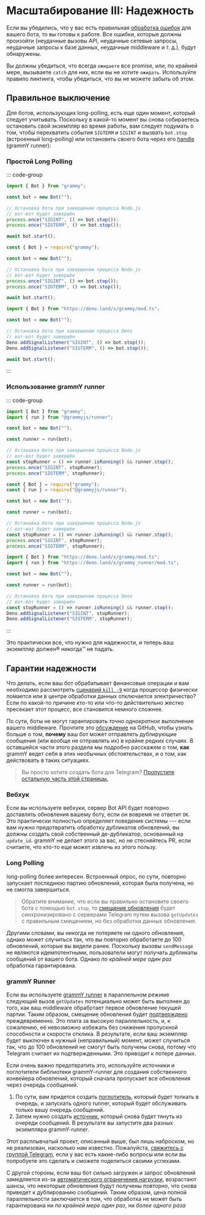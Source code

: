 # Масштабирование III: Надежность

Если вы убедились, что у вас есть правильная [обработка ошибок](../guide/errors) для вашего бота, то вы готовы к работе.
Все ошибки, которые должны произойти (неудачные вызовы API, неудачные сетевые запросы, неудачные запросы к базе данных, неудачные middleware и т. д.), будут обнаружены.

Вы должны убедиться, что всегда `ожидаете` все promise, или, по крайней мере, вызываете `catch` для них, если вы не хотите `ожидать`.
Используйте правило линтинга, чтобы убедиться, что вы не можете забыть об этом.

## Правильное выключение

Для ботов, использующих long-polling, есть еще один момент, который следует учитывать.
Поскольку в какой-то момент вы снова собираетесь остановить свой экземпляр во время работы, вам следует подумать о том, чтобы перехватить события `SIGTERM` и `SIGINT` и вызвать `bot.stop` (встроенный long-polling) или остановить своего бота через его [handle](/ref/runner/runnerhandle#stop) (grammY runner):

### Простой Long Polling

::: code-group

```ts [TypeScript]
import { Bot } from "grammy";

const bot = new Bot("");

// Остановка бота при завершении процесса Node.js
// вот-вот будет завершён
process.once("SIGINT", () => bot.stop());
process.once("SIGTERM", () => bot.stop());

await bot.start();
```

```js [JavaScript]
const { Bot } = require("grammy");

const bot = new Bot("");

// Остановка бота при завершении процесса Node.js
// вот-вот будет завершён
process.once("SIGINT", () => bot.stop());
process.once("SIGTERM", () => bot.stop());

await bot.start();
```

```ts [Deno]
import { Bot } from "https://deno.land/x/grammy/mod.ts";

const bot = new Bot("");

// Остановка бота при завершении процесса Deno
// вот-вот будет завершён
Deno.addSignalListener("SIGINT", () => bot.stop());
Deno.addSignalListener("SIGTERM", () => bot.stop());

await bot.start();
```

:::

### Использование grammY runner

::: code-group

```ts [TypeScript]
import { Bot } from "grammy";
import { run } from "@grammyjs/runner";

const bot = new Bot("");

const runner = run(bot);

// Остановка бота при завершении процесса Node.js
// вот-вот будет завершён
const stopRunner = () => runner.isRunning() && runner.stop();
process.once("SIGINT", stopRunner);
process.once("SIGTERM", stopRunner);
```

```js [JavaScript]
const { Bot } = require("grammy");
const { run } = require("@grammyjs/runner");

const bot = new Bot("");

const runner = run(bot);

// Остановка бота при завершении процесса Node.js
// вот-вот будет завершён
const stopRunner = () => runner.isRunning() && runner.stop();
process.once("SIGINT", stopRunner);
process.once("SIGTERM", stopRunner);
```

```ts [Deno]
import { Bot } from "https://deno.land/x/grammy/mod.ts";
import { run } from "https://deno.land/x/grammy_runner/mod.ts";

const bot = new Bot("");

const runner = run(bot);

// Остановка бота при завершении процесса Deno
// вот-вот будет завершён
const stopRunner = () => runner.isRunning() && runner.stop();
Deno.addSignalListener("SIGINT", stopRunner);
Deno.addSignalListener("SIGTERM", stopRunner);
```

:::

Это практически все, что нужно для надежности, и теперь ваш экземпляр должен:registered: никогда:tm: не падать.

## Гарантии надежности

Что делать, если ваш бот обрабатывает финансовые операции и вам необходимо рассмотреть [сценарий `kill -9`](https://stackoverflow.com/questions/43724467/what-is-the-difference-between-kill-and-kill-9) когда процессор физически ломается или в центре обработки данных отключается электричество?
Если по какой-то причине кто-то или что-то действительно жестко пресекает этот процесс, все становится немного сложнее.

По сути, боты не могут гарантировать _точно однократное_ выполнение вашего middleware.
Прочтите это [обсуждение](https://github.com/tdlib/telegram-bot-api/issues/126) на GitHub, чтобы узнать больше о том, **почему** ваш бот может отправлять дублирующие сообщения (или вообще не отправлять их) в крайне редких случаях.
В оставшейся части этого раздела мы подробно расскажем о том, **как** grammY ведет себя в этих необычных обстоятельствах, и о том, как действовать в таких ситуациях.

> Вы просто хотите создать бота для Telegram? [Пропустите остальную часть этой страницы.](./flood)

### Вебхук

Если вы используете вебхуки, сервер Bot API будет повторно доставлять обновления вашему боту, если он вовремя не ответит `OK`.
Это практически полностью определяет поведение системы --- если вам нужно предотвратить обработку дубликатов обновлений, вы должны создать свой собственный де-дубликатор, основанный на `update_id`.
grammY не делает этого за вас, но не стесняйтесь PR, если считаете, что кто-то еще может извлечь из этого пользу.

### Long Polling

long-polling более интересен.
Встроенный опрос, по сути, повторно запускает последнюю партию обновлений, которая была получена, но не смогла завершиться.

> Обратите внимание, что если вы правильно остановите своего бота с помощью `bot.stop`, то [смещение обновления](https://core.telegram.org/bots/api#getting-updates) будет синхронизировано с серверами Telegram путем вызова `getUpdates` с правильным смещением, но без обработки данных обновления.

Другими словами, вы никогда не потеряете ни одного обновления, однако может случиться так, что вы повторно обработаете до 100 обновлений, которые вы видели ранее.
Поскольку вызовы `sendMessage` не являются идемпотентными, пользователи могут получать дубликаты сообщений от вашего бота.
Однако _по крайней мере один раз_ обработка гарантирована.

### grammY Runner

Если вы используете [grammY runner](../plugins/runner) в параллельном режиме следующий вызов `getUpdates` потенциально может быть выполнен до того, как ваш middleware обработает первое обновление текущей партии.
Таким образом, смещение обновления будет [подтверждено](https://core.telegram.org/bots/api#getupdates) преждевременно.
Это плата за высокую параллельность, и, к сожалению, её невозможно избежать без снижения пропускной способности и скорости отклика.
В результате, если ваш экземпляр будет выключен в нужный (неправильный) момент, может случиться так, что до 100 обновлений не смогут быть получены снова, потому что Telegram считает их подтвержденными.
Это приводит к потере данных.

Если очень важно предотвратить это, используйте источники и поглотители библиотеки grammY-runner для создания собственного конвейера обновлений, который сначала пропускает все обновления через очередь сообщений.

1. По сути, вам придется создать [поглотитель](/ref/runner/updatesink), который будет толкать в очередь, и запускать одного runner, который будет обслуживать только вашу очередь сообщений.
2. Затем нужно создать [источник](/ref/runner/updatesource), который снова будет тянуть из очереди сообщений.
   В результате вы запустите два разных экземпляра grammY-runner.

Этот расплывчатый проект, описанный выше, был лишь наброском, но не реализован, насколько нам известно.
Пожалуйста, [свяжитесь с группой Telegram](https://t.me/grammyjs), если у вас есть какие-либо вопросы или если вы попробуете это сделать и сможете поделиться своими успехами.

С другой стороны, если ваш бот сильно загружен и запрос обновлений замедляется из-за [автоматического ограничения нагрузки](../plugins/runner#sink), возрастают шансы, что некоторые обновления будут получены повторно, что снова приведет к дублированию сообщений.
Таким образом, цена полной параллельности заключается в том, что обработка не может быть гарантирована ни _по крайней мере один раз_, ни _более одного раза_
